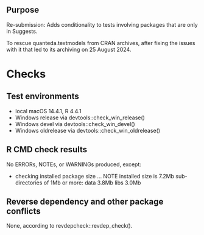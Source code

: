 ## Purpose

Re-submission: Adds conditionality to tests involving packages that are only in 
Suggests.

To rescue quanteda.textmodels from CRAN archives, after fixing the issues with
it that led to its archiving on 25 August 2024.

# Checks

## Test environments

* local macOS 14.4.1, R 4.4.1
* Windows release via devtools::check_win_release()
* Windows devel via devtools::check_win_devel()
* Windows oldrelease via devtools::check_win_oldrelease()

## R CMD check results

No ERRORs, NOTEs, or WARNINGs produced, except:

* checking installed package size ... NOTE
  installed size is  7.2Mb
  sub-directories of 1Mb or more:
    data   3.8Mb
    libs   3.0Mb

## Reverse dependency and other package conflicts

None, according to revdepcheck::revdep_check().
